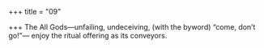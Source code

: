 +++
title = "09"

+++
The All Gods—unfailing, undeceiving, (with the byword) “come,  don’t go!”—
enjoy the ritual offering as its conveyors.